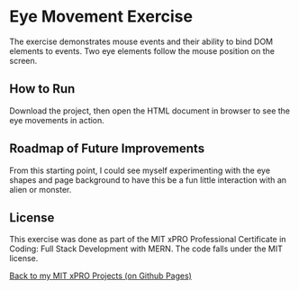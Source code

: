 # Eye Movement Exercise

The exercise demonstrates mouse events and their ability to bind DOM elements to events. Two eye elements follow the mouse position on the screen.

## How to Run

Download the project, then open the HTML document in browser to see the eye movements in action.

## Roadmap of Future Improvements

From this starting point, I could see myself experimenting with the eye shapes and page background to have this be a fun little interaction with an alien or monster.

## License

This exercise was done as part of the MIT xPRO Professional Certificate in Coding: Full Stack Development with MERN. The code falls under the MIT license.

<a href="https://christinalaanen.gitlab.io/mitxprojects.html">Back to my MIT xPRO Projects (on Github Pages)</a>
